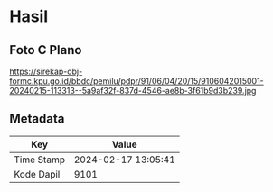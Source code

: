 # Hasil

## Foto C Plano

https://sirekap-obj-formc.kpu.go.id/bbdc/pemilu/pdpr/91/06/04/20/15/9106042015001-20240215-113313--5a9af32f-837d-4546-ae8b-3f61b9d3b239.jpg


## Metadata

| Key        | Value               |
| ---------- | ------------------- |
| Time Stamp | 2024-02-17 13:05:41 |
| Kode Dapil | 9101                |



